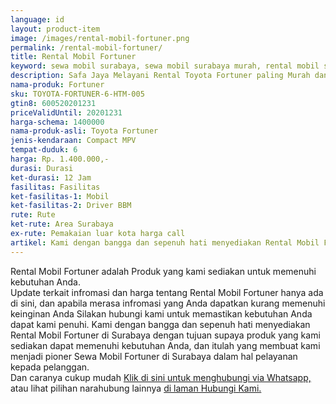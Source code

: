 ```yaml
---
language: id
layout: product-item
image: /images/rental-mobil-fortuner.png
permalink: /rental-mobil-fortuner/
title: Rental Mobil Fortuner
keyword: sewa mobil surabaya, sewa mobil surabaya murah, rental mobil surabaya, rental mobil surabaya murah, safajaya, safa jaya, safajaya.com, sewa mobil di surabaya, rental mobil di surabaya
description: Safa Jaya Melayani Rental Toyota Fortuner paling Murah dan terpercaya di Jawa timur Hubungi kami Call/WA di 081234220073
nama-produk: Fortuner
sku: TOYOTA-FORTUNER-6-HTM-005
gtin8: 600520201231
priceValidUntil: 20201231 
harga-schema: 1400000
nama-produk-asli: Toyota Fortuner
jenis-kendaraan: Compact MPV
tempat-duduk: 6
harga: Rp. 1.400.000,-
durasi: Durasi
ket-durasi: 12 Jam
fasilitas: Fasilitas
ket-fasilitas-1: Mobil
ket-fasilitas-2: Driver BBM
rute: Rute
ket-rute: Area Surabaya
ex-rute: Pemakaian luar kota harga call
artikel: Kami dengan bangga dan sepenuh hati menyediakan Rental Mobil Fortuner di Surabaya dengan tujuan supaya produk yang kami sediakan dapat memenuhi kebutuhan Anda, dan itulah yang membuat kami menjadi pioner Sewa Mobil Fortuner di Surabaya dalam hal pelayanan kepada pelanggan.
---
```

Rental Mobil Fortuner adalah Produk yang kami sediakan untuk memenuhi kebutuhan Anda.<br>Update terkait infromasi dan harga tentang Rental Mobil Fortuner hanya ada di sini, dan apabila merasa infromasi yang Anda dapatkan kurang memenuhi keinginan Anda Silakan hubungi kami untuk memastikan kebutuhan Anda dapat kami penuhi. Kami dengan bangga dan sepenuh hati menyediakan Rental Mobil Fortuner di Surabaya dengan tujuan supaya produk yang kami sediakan dapat memenuhi kebutuhan Anda, dan itulah yang membuat kami menjadi pioner Sewa Mobil Fortuner di Surabaya dalam hal pelayanan kepada pelanggan.<br>
Dan caranya cukup mudah <a href="https://web.whatsapp.com/send?phone=6281234220073&text=Hallo,%20CS%20safajaya.com">Klik di sini untuk menghubungi via Whatsapp,</a> atau lihat pilihan narahubung lainnya <a href="/kontak-kami/">di laman Hubungi Kami.</a>